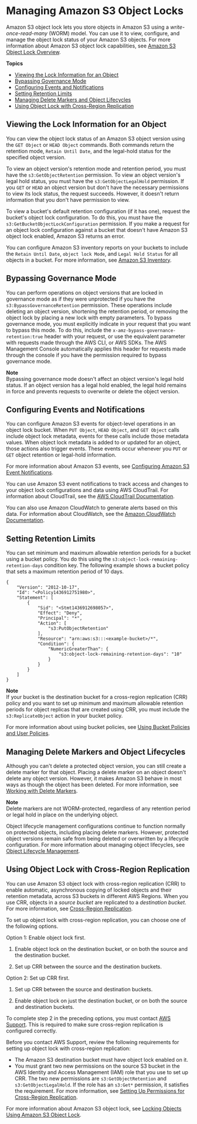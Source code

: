 # Managing Amazon S3 Object Locks<a name="object-lock-managing"></a>

Amazon S3 object lock lets you store objects in Amazon S3 using a *write\-once\-read\-many* \(WORM\) model\. You can use it to view, configure, and manage the object lock status of your Amazon S3 objects\. For more information about Amazon S3 object lock capabilities, see [Amazon S3 Object Lock Overview](object-lock-overview.md)\.

**Topics**
+ [Viewing the Lock Information for an Object](#object-lock-managing-view)
+ [Bypassing Governance Mode](#object-lock-managing-bypass)
+ [Configuring Events and Notifications](#object-lock-managing-events)
+ [Setting Retention Limits](#object-lock-managing-retention-limits)
+ [Managing Delete Markers and Object Lifecycles](#object-lock-managing-lifecycle)
+ [Using Object Lock with Cross\-Region Replication](#object-lock-managing-replication)

## Viewing the Lock Information for an Object<a name="object-lock-managing-view"></a>

You can view the object lock status of an Amazon S3 object version using the `GET Object` or `HEAD Object` commands\. Both commands return the retention mode, `Retain Until Date`, and the legal\-hold status for the specified object version\. 

To view an object version's retention mode and retention period, you must have the `s3:GetObjectRetention` permission\. To view an object version's legal hold status, you must have the `s3:GetObjectLegalHold` permission\. If you `GET` or `HEAD` an object version but don't have the necessary permissions to view its lock status, the request succeeds\. However, it doesn't return information that you don't have permission to view\.

To view a bucket's default retention configuration \(if it has one\), request the bucket's object lock configuration\. To do this, you must have the `s3:GetBucketObjectLockConfiguration` permission\. If you make a request for an object lock configuration against a bucket that doesn't have Amazon S3 object lock enabled, Amazon S3 returns an error\.

You can configure Amazon S3 inventory reports on your buckets to include the `Retain Until Date`, `object lock Mode`, and `Legal Hold Status` for all objects in a bucket\. For more information, see [ Amazon S3 Inventory](storage-inventory.md)\.

## Bypassing Governance Mode<a name="object-lock-managing-bypass"></a>

You can perform operations on object versions that are locked in governance mode as if they were unprotected if you have the `s3:BypassGovernanceRetention` permission\. These operations include deleting an object version, shortening the retention period, or removing the object lock by placing a new lock with empty parameters\. To bypass governance mode, you must explicitly indicate in your request that you want to bypass this mode\. To do this, include the `x-amz-bypass-governance-retention:true` header with your request, or use the equivalent parameter with requests made through the AWS CLI, or AWS SDKs\. The AWS Management Console automatically applies this header for requests made through the console if you have the permission required to bypass governance mode\.

**Note**  
Bypassing governance mode doesn't affect an object version's legal hold status\. If an object version has a legal hold enabled, the legal hold remains in force and prevents requests to overwrite or delete the object version\.

## Configuring Events and Notifications<a name="object-lock-managing-events"></a>

You can configure Amazon S3 events for object\-level operations in an object lock bucket\. When `PUT Object`, `HEAD Object`, and `GET Object` calls include object lock metadata, events for these calls include those metadata values\. When object lock metadata is added to or updated for an object, those actions also trigger events\. These events occur whenever you `PUT` or `GET` object retention or legal\-hold information\.

For more information about Amazon S3 events, see [ Configuring Amazon S3 Event Notifications](NotificationHowTo.md)\.

You can use Amazon S3 event notifications to track access and changes to your object lock configurations and data using AWS CloudTrail\. For information about CloudTrail, see the [AWS CloudTrail Documentation](https://docs.aws.amazon.com/cloudtrail/index.html)\. 

You can also use Amazon CloudWatch to generate alerts based on this data\. For information about CloudWatch, see the [Amazon CloudWatch Documentation](https://docs.aws.amazon.com/cloudwatch/index.html)\.

## Setting Retention Limits<a name="object-lock-managing-retention-limits"></a>

You can set minimum and maximum allowable retention periods for a bucket using a bucket policy\. You do this using the `s3:object-lock-remaining-retention-days` condition key\. The following example shows a bucket policy that sets a maximum retention period of 10 days\.

```
{
    "Version": "2012-10-17",
    "Id": "<Policy1436912751980>",
    "Statement": [
        {
            "Sid": "<Stmt1436912698057>",
            "Effect": "Deny",
            "Principal": "*",
            "Action": [
                "s3:PutObjectRetention"
            ],
            "Resource": "arn:aws:s3:::<example-bucket>/*",
            "Condition": {
                "NumericGreaterThan": {
                    "s3:object-lock-remaining-retention-days": "10"
                }
            }
        }
    ]
}
```

**Note**  
If your bucket is the destination bucket for a cross\-region replication \(CRR\) policy and you want to set up minimum and maximum allowable retention periods for object replicas that are created using CRR, you must include the `s3:ReplicateObject` action in your bucket policy\.

For more information about using bucket policies, see [Using Bucket Policies and User Policies](using-iam-policies.md)\.

## Managing Delete Markers and Object Lifecycles<a name="object-lock-managing-lifecycle"></a>

Although you can't delete a protected object version, you can still create a delete marker for that object\. Placing a delete marker on an object doesn't delete any object version\. However, it makes Amazon S3 behave in most ways as though the object has been deleted\. For more information, see [Working with Delete Markers](DeleteMarker.md)\.

**Note**  
Delete markers are not WORM\-protected, regardless of any retention period or legal hold in place on the underlying object\.

Object lifecycle management configurations continue to function normally on protected objects, including placing delete markers\. However, protected object versions remain safe from being deleted or overwritten by a lifecycle configuration\. For more information about managing object lifecycles, see [Object Lifecycle Management](object-lifecycle-mgmt.md)\.

## Using Object Lock with Cross\-Region Replication<a name="object-lock-managing-replication"></a>

You can use Amazon S3 object lock with cross\-region replication \(CRR\) to enable automatic, asynchronous copying of locked objects and their retention metadata, across S3 buckets in different AWS Regions\. When you use CRR, objects in a *source bucket* are replicated to a *destination bucket*\. For more information, see [Cross\-Region Replication](crr.md)\. 

To set up object lock with cross\-region replication, you can choose one of the following options\.

Option 1: Enable object lock first\.

1. Enable object lock on the destination bucket, or on both the source and the destination bucket\. 

1. Set up CRR between the source and the destination buckets\.

Option 2: Set up CRR first\.

1. Set up CRR between the source and destination buckets\.

1. Enable object lock on just the destination bucket, or on both the source and destination buckets\.

To complete step 2 in the preceding options, you must contact [AWS Support](https://console.aws.amazon.com//support/home)\. This is required to make sure cross\-region replication is configured correctly\. 

Before you contact AWS Support, review the following requirements for setting up object lock with cross\-region replication:
+ The Amazon S3 destination bucket must have object lock enabled on it\.
+ You must grant two new permissions on the source S3 bucket in the AWS Identity and Access Management \(IAM\) role that you use to set up CRR\. The two new permissions are `s3:GetObjectRetention` and `s3:GetObjectLegalHold`\. If the role has an `s3:Get*` permission, it satisfies the requirement\. For more information, see [Setting Up Permissions for Cross\-Region Replication](setting-repl-config-perm-overview.md)\.

For more information about Amazon S3 object lock, see [Locking Objects Using Amazon S3 Object Lock](object-lock.md)\.